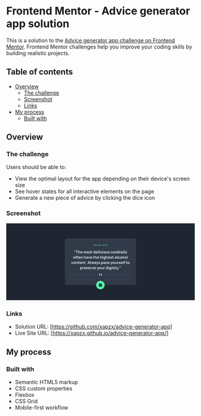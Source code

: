 # Frontend Mentor - Advice generator app solution

This is a solution to the [Advice generator app challenge on Frontend Mentor](https://www.frontendmentor.io/challenges/advice-generator-app-QdUG-13db). Frontend Mentor challenges help you improve your coding skills by building realistic projects.

## Table of contents

- [Overview](#overview)
  - [The challenge](#the-challenge)
  - [Screenshot](#screenshot)
  - [Links](#links)
- [My process](#my-process)
  - [Built with](#built-with)

## Overview

### The challenge

Users should be able to:

- View the optimal layout for the app depending on their device's screen size
- See hover states for all interactive elements on the page
- Generate a new piece of advice by clicking the dice icon

### Screenshot

![](./screenshot/screenshot.png)

### Links

- Solution URL: [https://github.com/xapzx/advice-generator-app]
- Live Site URL: [https://xapzx.github.io/advice-generator-app/]

## My process

### Built with

- Semantic HTML5 markup
- CSS custom properties
- Flexbox
- CSS Grid
- Mobile-first workflow